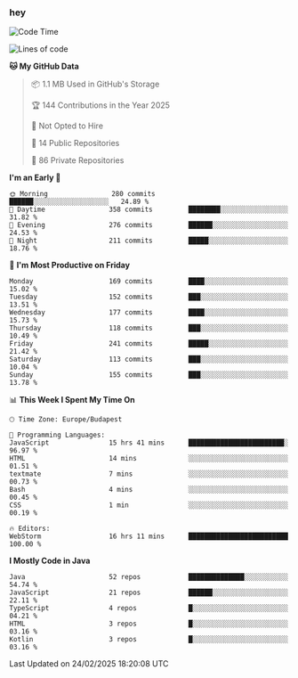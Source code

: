 ### hey

<!--START_SECTION:waka-->
![Code Time](http://img.shields.io/badge/Code%20Time-1%2C106%20hrs%2055%20mins-blue)

![Lines of code](https://img.shields.io/badge/From%20Hello%20World%20I%27ve%20Written-1.8%20million%20lines%20of%20code-blue)

**🐱 My GitHub Data** 

> 📦 1.1 MB Used in GitHub's Storage 
 > 
> 🏆 144 Contributions in the Year 2025
 > 
> 🚫 Not Opted to Hire
 > 
> 📜 14 Public Repositories 
 > 
> 🔑 86 Private Repositories 
 > 
**I'm an Early 🐤** 

```text
🌞 Morning                280 commits         ██████░░░░░░░░░░░░░░░░░░░   24.89 % 
🌆 Daytime                358 commits         ████████░░░░░░░░░░░░░░░░░   31.82 % 
🌃 Evening                276 commits         ██████░░░░░░░░░░░░░░░░░░░   24.53 % 
🌙 Night                  211 commits         █████░░░░░░░░░░░░░░░░░░░░   18.76 % 
```
📅 **I'm Most Productive on Friday** 

```text
Monday                   169 commits         ████░░░░░░░░░░░░░░░░░░░░░   15.02 % 
Tuesday                  152 commits         ███░░░░░░░░░░░░░░░░░░░░░░   13.51 % 
Wednesday                177 commits         ████░░░░░░░░░░░░░░░░░░░░░   15.73 % 
Thursday                 118 commits         ███░░░░░░░░░░░░░░░░░░░░░░   10.49 % 
Friday                   241 commits         █████░░░░░░░░░░░░░░░░░░░░   21.42 % 
Saturday                 113 commits         ███░░░░░░░░░░░░░░░░░░░░░░   10.04 % 
Sunday                   155 commits         ███░░░░░░░░░░░░░░░░░░░░░░   13.78 % 
```


📊 **This Week I Spent My Time On** 

```text
🕑︎ Time Zone: Europe/Budapest

💬 Programming Languages: 
JavaScript               15 hrs 41 mins      ████████████████████████░   96.97 % 
HTML                     14 mins             ░░░░░░░░░░░░░░░░░░░░░░░░░   01.51 % 
textmate                 7 mins              ░░░░░░░░░░░░░░░░░░░░░░░░░   00.73 % 
Bash                     4 mins              ░░░░░░░░░░░░░░░░░░░░░░░░░   00.45 % 
CSS                      1 min               ░░░░░░░░░░░░░░░░░░░░░░░░░   00.19 % 

🔥 Editors: 
WebStorm                 16 hrs 11 mins      █████████████████████████   100.00 % 
```

**I Mostly Code in Java** 

```text
Java                     52 repos            ██████████████░░░░░░░░░░░   54.74 % 
JavaScript               21 repos            ██████░░░░░░░░░░░░░░░░░░░   22.11 % 
TypeScript               4 repos             █░░░░░░░░░░░░░░░░░░░░░░░░   04.21 % 
HTML                     3 repos             █░░░░░░░░░░░░░░░░░░░░░░░░   03.16 % 
Kotlin                   3 repos             █░░░░░░░░░░░░░░░░░░░░░░░░   03.16 % 
```




 Last Updated on 24/02/2025 18:20:08 UTC
<!--END_SECTION:waka-->
